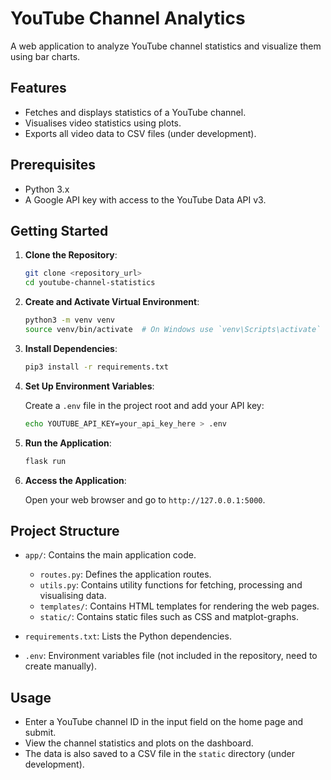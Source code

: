# YouTube Channel Analytics

A web application to analyze YouTube channel statistics and visualize them using bar charts.

## Features

- Fetches and displays statistics of a YouTube channel.
- Visualises video statistics using plots.
- Exports all video data to CSV files (under development).

## Prerequisites

- Python 3.x
- A Google API key with access to the YouTube Data API v3.

## Getting Started

1. **Clone the Repository**:

    ```bash
    git clone <repository_url>
    cd youtube-channel-statistics
    ```

2. **Create and Activate Virtual Environment**:

    ```bash
    python3 -m venv venv
    source venv/bin/activate  # On Windows use `venv\Scripts\activate`
    ```

3. **Install Dependencies**:

    ```bash
    pip3 install -r requirements.txt
    ```

4. **Set Up Environment Variables**:

    Create a `.env` file in the project root and add your API key:

    ```bash
    echo YOUTUBE_API_KEY=your_api_key_here > .env
    ```

5. **Run the Application**:

    ```bash
    flask run
    ```

6. **Access the Application**:

    Open your web browser and go to `http://127.0.0.1:5000`.

## Project Structure

- `app/`: Contains the main application code.
  - `routes.py`: Defines the application routes.
  - `utils.py`: Contains utility functions for fetching, processing and visualising data.
  - `templates/`: Contains HTML templates for rendering the web pages.
  - `static/`: Contains static files such as CSS and matplot-graphs.
  
- `requirements.txt`: Lists the Python dependencies.
- `.env`: Environment variables file (not included in the repository, need to create manually).

## Usage

- Enter a YouTube channel ID in the input field on the home page and submit.
- View the channel statistics and plots on the dashboard.
- The data is also saved to a CSV file in the `static` directory (under development).
